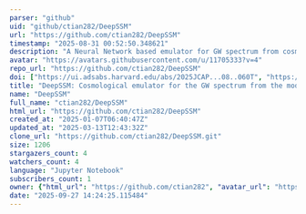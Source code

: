 ```yaml
---
parser: "github"
uid: "github/ctian282/DeepSSM"
url: "https://github.com/ctian282/DeepSSM"
timestamp: "2025-08-31 00:52:50.348621"
description: "A Neural Network based emulator for GW spectrum from cosmological FOPTs"
avatar: "https://avatars.githubusercontent.com/u/11705333?v=4"
repo_url: "https://github.com/ctian282/DeepSSM"
doi: ["https://ui.adsabs.harvard.edu/abs/2025JCAP...08..060T", "https://ui.adsabs.harvard.edu/abs/2025ascl.soft08015T/abstract"]
title: "DeepSSM: Cosmological emulator for the GW spectrum from the modified sound-shell model"
name: "DeepSSM"
full_name: "ctian282/DeepSSM"
html_url: "https://github.com/ctian282/DeepSSM"
created_at: "2025-01-07T06:40:47Z"
updated_at: "2025-03-13T12:43:32Z"
clone_url: "https://github.com/ctian282/DeepSSM.git"
size: 1206
stargazers_count: 4
watchers_count: 4
language: "Jupyter Notebook"
subscribers_count: 1
owner: {"html_url": "https://github.com/ctian282", "avatar_url": "https://avatars.githubusercontent.com/u/11705333?v=4", "login": "ctian282", "type": "User"}
date: "2025-09-27 14:24:25.115484"
---
```

